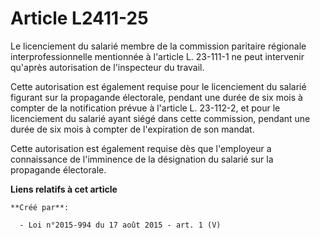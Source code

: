 # Article L2411-25

Le licenciement du salarié membre de la commission paritaire régionale interprofessionnelle mentionnée à l'article L.
23-111-1 ne peut intervenir qu'après autorisation de l'inspecteur du travail. 

Cette autorisation est également requise pour le licenciement du salarié figurant sur la propagande électorale, pendant une
durée de six mois à compter de la notification prévue à l'article L. 23-112-2, et pour le licenciement du salarié ayant siégé
dans cette commission, pendant une durée de six mois à compter de l'expiration de son mandat. 

Cette autorisation est également requise dès que l'employeur a connaissance de l'imminence de la désignation du salarié sur
la propagande électorale.

**Liens relatifs à cet article**

	**Créé par**:

	  - Loi n°2015-994 du 17 août 2015 - art. 1 (V)
